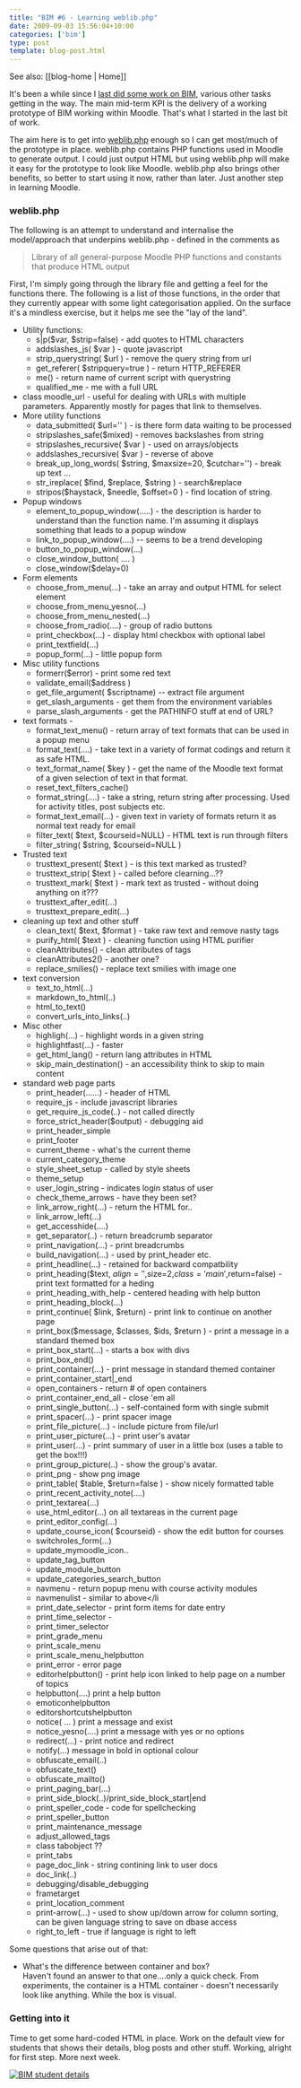 ```yaml
---
title: "BIM #6 - Learning weblib.php"
date: 2009-09-03 15:56:04+10:00
categories: ['bim']
type: post
template: blog-post.html
---
```


See also: [[blog-home | Home]]

It's been a while since I [last did some work on BIM](/blog2/2009/08/20/bim5-getting-a-prototype-bim-going/), various other tasks getting in the way. The main mid-term KPI is the delivery of a working prototype of BIM working within Moodle. That's what I started in the last bit of work.

The aim here is to get into [weblib.php](http://docs.moodle.org/en/Development:lib/weblib.php) enough so I can get most/much of the prototype in place. weblib.php contains PHP functions used in Moodle to generate output. I could just output HTML but using weblib.php will make it easy for the prototype to look like Moodle. weblib.php also brings other benefits, so better to start using it now, rather than later. Just another step in learning Moodle.

### weblib.php

The following is an attempt to understand and internalise the model/approach that underpins weblib.php - defined in the comments as

> Library of all general-purpose Moodle PHP functions and constants that produce HTML output

First, I'm simply going through the library file and getting a feel for the functions there. The following is a list of those functions, in the order that they currently appear with some light categorisation applied. On the surface it's a mindless exercise, but it helps me see the "lay of the land".

- Utility functions:
    - s|p($var, $strip=false) - add quotes to HTML characters
    - addslashes\_js( $var ) - quote javascript
    - strip\_querystring( $url ) - remove the query string from url
    - get\_referer( $stripquery=true ) - return HTTP\_REFERER
    - me() - return name of current script with querystring
    - qualified\_me - me with a full URL
- class moodle\_url - useful for dealing with URLs with multiple parameters. Apparently mostly for pages that link to themselves.
- More utility functions
    - data\_submitted( $url='' ) - is there form data waiting to be processed
    - stripslashes\_safe($mixed) - removes backslashes from string
    - stripslashes\_recursive( $var ) - used on arrays/objects
    - addslashes\_recursive( $var ) - reverse of above
    - break\_up\_long\_words( $string, $maxsize=20, $cutchar='') - break up text ...
    - str\_ireplace( $find, $replace, $string ) - search&replace
    - stripos($haystack, $needle, $offset=0 ) - find location of string.
- Popup windows
    - element\_to\_popup\_window(.....) - the description is harder to understand than the function name. I'm assuming it displays something that leads to a popup window
    - link\_to\_popup\_window(....) -- seems to be a trend developing
    - button\_to\_popup\_window(...)
    - close\_window\_button( .... )
    - close\_window($delay=0)
- Form elements
    - choose\_from\_menu(...) - take an array and output HTML for select element
    - choose\_from\_menu\_yesno(...)
    - choose\_from\_menu\_nested(...)
    - choose\_from\_radio(....) - group of radio buttons
    - print\_checkbox(...) - display html checkbox with optional label
    - print\_textfield(...)
    - popup\_form(...) - little popup form
- Misc utility functions
    - formerr($error) - print some red text
    - validate\_email($address )
    - get\_file\_argument( $scriptname) -- extract file argument
    - get\_slash\_arguments - get them from the environment variables
    - parse\_slash\_arguments - get the PATHINFO stuff at end of URL?
- text formats -
    - format\_text\_menu() - return array of text formats that can be used in a popup menu
    - format\_text(....) - take text in a variety of format codings and return it as safe HTML.
    - text\_format\_name( $key ) - get the name of the Moodle text format of a given selection of text in that format.
    - reset\_text\_filters\_cache()
    - format\_string(....) - take a string, return string after processing. Used for activity titles, post subjects etc.
    - format\_text\_email(...) - given text in variety of formats return it as normal text ready for email
    - filter\_text( $text, $courseid=NULL) - HTML text is run through filters
    - filter\_string( $string, $courseid=NULL )
- Trusted text
    - trusttext\_present( $text ) - is this text marked as trusted?
    - trusttext\_strip( $text ) - called before clearning...??
    - trusttext\_mark( $text ) - mark text as trusted - without doing anything on it???
    - trusttext\_after\_edit(...)
    - trusttext\_prepare\_edit(...)
- cleaning up text and other stuff
    - clean\_text( $text, $format ) - take raw text and remove nasty tags
    - purify\_html( $text ) - cleaning function using HTML purifier
    - cleanAttributes() - clean attributes of tags
    - cleanAttributes2() - another one?
    - replace\_smilies() - replace text smilies with image one
- text conversion
    - text\_to\_html(...)
    - markdown\_to\_html(..)
    - html\_to\_text()
    - convert\_urls\_into\_links(..)
- Misc other
    - highligh(...) - highlight words in a given string
    - highlightfast(...) - faster
    - get\_html\_lang() - return lang attributes in HTML
    - skip\_main\_destination() - an accessibility think to skip to main content
- standard web page parts
    - print\_header(......) - header of HTML
    - require\_js - include javascript libraries
    - get\_require\_js\_code(..) - not called directly
    - force\_strict\_header($output) - debugging aid
    - print\_header\_simple
    - print\_footer
    - current\_theme - what's the current theme
    - current\_category\_theme
    - style\_sheet\_setup - called by style sheets
    - theme\_setup
    - user\_login\_string - indicates login status of user
    - check\_theme\_arrows - have they been set?
    - link\_arrow\_right(...) - return the HTML for..
    - link\_arrow\_left(...)
    - get\_accesshide(....)
    - get\_separator(..) - return breadcrumb separator
    - print\_navigation(...) - print breadcrumbs
    - build\_navigation(...) - used by print\_header etc.
    - print\_headline(...) - retained for backward compatbility
    - print\_heading($text, $align='',$size=2,$class='main',$return=false) - print text formatted for a heding
    - print\_heading\_with\_help - centered heading with help button
    - print\_heading\_block(...)
    - print\_continue( $link, $return) - print link to continue on another page
    - print\_box($message, $classes, $ids, $return ) - print a message in a standard themed box
    - print\_box\_start(...) - starts a box with divs
    - print\_box\_end()
    - print\_container(...) - print message in standard themed container
    - print\_container\_start|\_end
    - open\_containers - return # of open containers
    - print\_container\_end\_all - close 'em all
    - print\_single\_button(...) - self-contained form with single submit
    - print\_spacer(...) - print spacer image
    - print\_file\_picture(...) - include picture from file/url
    - print\_user\_picture(...) - print user's avatar
    - print\_user(...) - print summary of user in a little box (uses a table to get the box!!!)
    - print\_group\_picture(..) - show the group's avatar.
    - print\_png - show png image
    - print\_table( $table, $return=false ) - show nicely formatted table
    - print\_recent\_activity\_note(....)
    - print\_textarea(...)
    - use\_html\_editor(...) on all textareas in the current page
    - print\_editor\_config(...)
    - update\_course\_icon( $courseid) - show the edit button for courses
    - switchroles\_form(...)
    - update\_mymoodle\_icon..
    - update\_tag\_button
    - update\_module\_button
    - update\_categories\_search\_button
    - navmenu - return popup menu with course activity modules
    - navmenulist - similar to above</li
    - print\_date\_selector - print form items for date entry
    - print\_time\_selector -
    - print\_timer\_selector
    - print\_grade\_menu
    - print\_scale\_menu
    - print\_scale\_menu\_helpbutton
    - print\_error - error page
    - editorhelpbutton() - print help icon linked to help page on a number of topics
    - helpbutton(....) print a help button
    - emoticonhelpbutton
    - editorshortcutshelpbutton
    - notice( ... ) print a message and exist
    - notice\_yesno(....) print a message with yes or no options
    - redirect(...) - print notice and redirect
    - notify(...) message in bold in optional colour
    - obfuscate\_email(..)
    - obfuscate\_text()
    - obfuscate\_mailto()
    - print\_paging\_bar(...)
    - print\_side\_block(..)/print\_side\_block\_start|end
    - print\_speller\_code - code for spellchecking
    - print\_speller\_button
    - print\_maintenance\_message
    - adjust\_allowed\_tags
    - class tabobject ??
    - print\_tabs
    - page\_doc\_link - string contining link to user docs
    - doc\_link(..)
    - debugging/disable\_debugging
    - frametarget
    - print\_location\_comment
    - print-arrow(...) - used to show up/down arrow for column sorting, can be given language string to save on dbase access
    - right\_to\_left - true if language is right to left

Some questions that arise out of that:

- What's the difference between container and box?  
    Haven't found an answer to that one....only a quick check. From experiments, the container is a HTML container - doesn't necessarily look like anything. While the box is visual.

### Getting into it

Time to get some hard-coded HTML in place. Work on the default view for students that shows their details, blog posts and other stuff. Working, alright for first step. More next week.

[![BIM student details](images/3882960287_d817272c05_m.jpg)](http://www.flickr.com/photos/david_jones/3882960287/ "BIM student details by David T Jones, on Flickr")